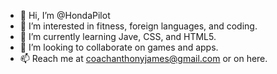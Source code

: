 - 👋 Hi, I’m @HondaPilot
- 👀 I’m interested in fitness, foreign languages, and coding.
- 🌱 I’m currently learning Jave, CSS, and HTML5.
- 💞️ I’m looking to collaborate on games and apps.
- 📫 Reach me at coachanthonyjames@gmail.com or on here.

<!---
HondaPilot/HondaPilot is a ✨ special ✨ repository because its `README.md` (this file) appears on your GitHub profile.
You can click the Preview link to take a look at your changes.
--->
